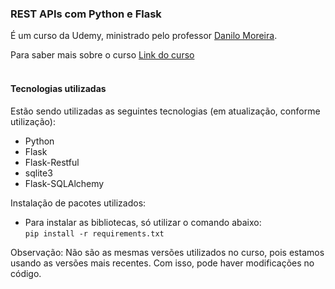 ### REST APIs com Python e Flask
É um curso da Udemy, ministrado pelo professor [Danilo Moreira](https://www.linkedin.com/in/odanilomoreira/).

Para saber mais sobre o curso [Link do curso](https://www.udemy.com/course/rest-apis-com-python-e-flask/)  <br/> <br/>

#### Tecnologias utilizadas
Estão sendo utilizadas as seguintes tecnologias (em atualização, conforme utilização):
- Python
- Flask
- Flask-Restful
- sqlite3
- Flask-SQLAlchemy

Instalação de pacotes utilizados:
- Para instalar as bibliotecas, só utilizar o comando abaixo: <br>
<code>pip install -r requirements.txt</code></br>

Observação: Não são as mesmas versões utilizados no curso, pois estamos usando as versões mais recentes. Com isso, pode haver modificações no código.
